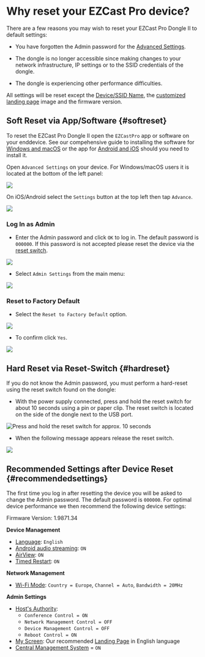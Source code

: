 # Why reset your EZCast Pro device?

There are a few reasons you may wish to reset your EZCast Pro Dongle II to default settings:

* You have forgotten the Admin password for the [Advanced Settings](adv.settings.md).

* The dongle is no longer accessible since making changes to your network infrastructure, IP settings or to the SSID credentials of the dongle.

* The dongle is experiencing other performance difficulties.

All settings will be reset except the [Device/SSID Name](adv.settings.md#devicessid-name), the [customized landing page](adv.settings.md#myscreen) image and the firmware version.

## Soft Reset via App/Software {#softreset}

To reset the EZCast Pro Dongle II open the `EZCastPro` app or software on your enddevice. See our compehensive guide to installing the software for [Windows and macOS](quickstart.md#InstallSoftware) or the app for [Android and iOS](quickstart.md#InstallApp) should you need to install it.

Open `Advanced Settings` on your device. For Windows/macOS users it is located at the bottom of the left panel:

![](/assets/img/ProII-Win-App-Advanced-Settings.png)

On iOS/Android select the `Settings` button at the top left then tap `Advance`.

![](/assets/img/iOS_adv-settings.png)


### Log In as Admin

* Enter the Admin password and click `OK` to log in. The default password is `000000`. If this password is not accepted please reset the device via the [reset switch](reset.md#hardreset).

![](/assets/img/EZCastII_Login.png)

* Select `Admin Settings` from the main menu:

![](/assets/img/ezcastpro.II.select.adminsettings.png)

### Reset to Factory Default

* Select the `Reset to Factory Default` option.

![](/assets/img/ezcastpro.II.resetfactorydefaults.png)

* To confirm click `Yes`.

![](/assets/img/Reset.png)

## Hard Reset via Reset-Switch {#hardreset}

If you do not know the Admin password, you must perform a hard-reset using the reset switch found on the dongle:

* With the power supply connected, press and hold the reset switch for about 10 seconds using a pin or paper clip. The reset switch is located on the side of the dongle next to the USB port.

![Press and hold the reset switch for approx. 10 seconds](/assets/img/ProII-Press-Reset-Button.jpg)

* When the following message appears release the reset switch.

![](/assets/img/Reset_config_complete.png)

## Recommended Settings after Device Reset {#recommendedsettings}

The first time you log in after resetting the device you will be asked to change the Admin password. The default password is `000000`. For optimal device performance we then recommend the following device settings:

Firmware Version: 1.9871.34

**Device Management**

* [Language](adv.settings.md#Language): `English`
* [Android audio streaming](adv.settings.md#android-audio-streaming): `ON`
* [AirView](adv.settings.md#AirView): `ON`
* [Timed Restart](adv.settings.md#timedrestart): `ON`

**Network Management**

* [Wi-Fi Mode](adv.settings.md#wifi-channel): `Country = Europe`, `Channel = Auto`, `Bandwidth = 20MHz`

**Admin Settings**

* [Host's Authority](adv.settings.md#hostauthority):
    * `Conference Control = ON`
    * `Network Management Control = OFF`
    * `Device Management Control = OFF`
    * `Reboot Control = ON`
* [My Screen](adv.settings.md#myscreen): Our recommended [Landing Page](https://download.stueber.de/doc/en/ezcastpro/EZCastPro2_landingpage.png) in English language
* [Central Management System](adv.settings.md#central-management-system) = `ON`



